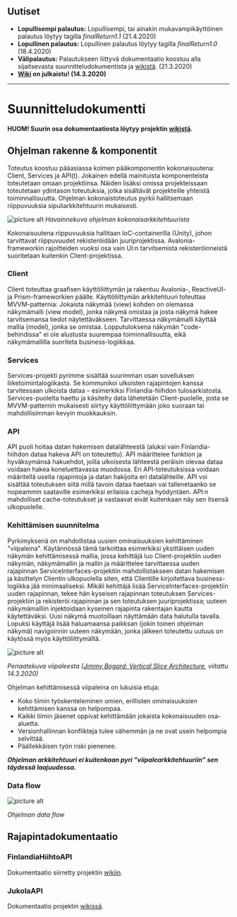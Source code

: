 ## Uutiset ##
* **Lopullisempi palautus:** Lopullisempi, tai ainakin mukavampikäyttöinen palautus löytyy tagilla *finalReturn1.1* (21.4.2020)
* **Lopullinen palautus:** Lopullinen palautus löytyy tagilla *finalReturn1.0* (18.4.2020)
* **Välipalautus:** Palautukseen liittyvä dokumentaatio koostuu alla sijaitsevasta suunnitteludokumentista ja [wikistä](../wikis/Home). (21.3.2020)
* **[Wiki](../wikis/Home) on julkaistu! (14.3.2020)**

---

# Suunnitteludokumentti #

**HUOM! Suurin osa dokumentaatiosta löytyy projektin [wikistä](../wikis/Home).**

## Ohjelman rakenne & komponentit ##
Toteutus koostuu pääasiassa kolmen pääkomponentin kokonaisuutena: Client, Services ja API(t). Jokainen edellä mainituista komponenteista toteutetaan omaan projektiinsa. Näiden lisäksi omissa projekteissaan toteutetaan ydintason toteutuksia, jotka sisältävät projekteille yhteistä toiminnallisuutta. Ohjelman kokonaistoteutus pyrkii hallitsemaan riippuvuuksia sipuliarkkitehtuurin mukaisesti.


![picture alt](https://i.imgur.com/bnjs88p.png)
*Havainnekuva ohjelman kokonaisarkkitehtuurista*


Kokonaisuutena riippuvuuksia hallitaan IoC-containerilla (Unity), johon tarvittavat riippuvuudet rekisteröidään juuriprojektissa. Avalonia-frameworkin rajoitteiden vuoksi osa vain UI:n tarvitsemista rekisteröinneistä suoritetaan kuitenkin Client-projektissa.

### Client ###
Client toteuttaa graafisen käyttöliittymän ja rakentuu Avalonia-, ReactiveUI- ja Prism-frameworkien päälle. Käyttöliittymän arkkitehtuuri toteuttaa MVVM-patternia: Jokaista näkymää (view) kohden on olemassa näkymämalli (view model), jonka näkymä omistaa ja josta näkymä hakee tarvitsemansa tiedot näytettäväkseen. Tarvittaessa näkymämalli käyttää mallia (model), jonka se omistaa. Lopputuloksena näkymän "code-behindissa" ei ole alustusta suurempaa toiminnallisuutta, eikä näkymämallilla suoriteta business-logiikkaa.

### Services ###
Services-projekti pyrimme sisältää suurimman osan sovelluksen liiketoimintalogiikasta. Se kommunikoi ulkoisten rajapintojen kanssa tarvitessaan ulkoista dataa – esimerkiksi Finlandia-hiihdon tulosarkistosta. Services-puolelta haettu ja käsitelty data lähetetään Client-puolelle, josta se MVVM-patternin mukaisesti siirtyy käyttöliittymään joko suoraan tai mahdollisimman kevyin muokkauksin.

### API ###
API puoli hoitaa datan hakemisen datalähteestä (aluksi vain Finlandia-hiihdon dataa hakeva API on toteutettu). API määrittelee funktion ja hyväksymänsä hakuehdot, joilla ulkoisesta lähteestä peräisin olevaa dataa voidaan hakea koneluettavassa muodossa. Eri API-toteutuksissa voidaan määritellä useita rajapintoja ja datan hakijoita eri datalähteille. API voi sisältää toteutuksen siitä millä tavoin dataa haetaan vai tallenetaanko se nopeammin saataville esimerkiksi erilaisia cacheja hyödyntäen. API:n mahdolliset cache-toteutukset ja vastaavat eivät kuitenkaan näy sen itsensä ulkopuolelle.

### Kehittämisen suunnitelma ###
Pyrkimyksenä on mahdollistaa uusien ominaisuuksien kehittäminen "viipaleina". Käytännössä tämä tarkoittaa esimerkiksi yksittäisen uuden näkymän kehittämisessä mallia, jossa kehittäjä luo Client-projektiin uuden näkymän, näkymämallin ja mallin ja määrittelee tarvittaessa uuden rajapinnan ServiceInterfaces-projektiin mahdollistakseen datan hakemisen ja käsittelyn Clientin ulkopuolella siten, että Clientille kirjoitettava business-logiikka jää minimaaliseksi. Mikäli kehittäjä lisää ServiceInterfaces-projektiin uuden rajapinnan, tekee hän kyseisen rajapinnan toteutuksen Services-projektiin ja rekisteröi rajapinnan ja sen toteutuksen juuriprojektissa; uuteen näkymämalliin injektoidaan kyseinen rajapinta rakentajan kautta käytettäväksi. Uusi näkymä muotoillaan näyttämään data halutulla tavalla. Lopuksi käyttäjä lisää haluamaansa paikksan (jokin toinen ohjelman näkymä) navigoinnin uuteen näkymään, jonka jälkeen toteutettu uutuus on käytössä myös käyttöliittymältä.


![picture alt](https://jimmybogardsblog.blob.core.windows.net/jimmybogardsblog/3/2018/Picture0030.png)

*Periaatekuva viipaleesta ([Jimmy Bogard: Vertical Slice Architecture](https://jimmybogard.com/vertical-slice-architecture/), viitattu 14.3.2020)*


Ohjelman kehittämisessä viipaleina on lukuisia etuja:

* Koko tiimin työskenteleminen omien, erillisten ominaisuuksien kehittämisen kanssa on helpompaa.
* Kaikki tiimin jäsenet oppivat kehittämään jokaista kokonaisuuden osa-aluetta.
* Versionhallinnan konflikteja tulee vähemmän ja ne ovat usein helpompia selvittää.
* Päällekkäisen työn riski pienenee.

***Ohjelman arkkitehtuuri ei kuitenkaan pyri ”viipalearkkitehtuuriin” sen täydessä laajuudessa.***

### Data flow ###
![picture alt](https://i.imgur.com/kzvHeZD.png)

*Ohjelman data flow*

## Rajapintadokumentaatio ##

### FinlandiaHiihtoAPI ###
Dokumentaatio siirretty projektin [wikiin](../wikis/Rajapinnat/FinlandiaHiihtoAPI).

### JukolaAPI ###
Dokumentaatio projektin [wikissä](../wikis/Rajapinnat/JukolaAPI).